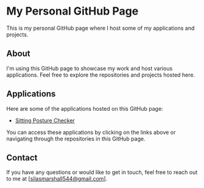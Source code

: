 # My Personal GitHub Page

This is my personal GitHub page where I host some of my applications and projects.

## About

I'm using this GitHub page to showcase my work and host various applications. Feel free to explore the repositories and projects hosted here.

## Applications

Here are some of the applications hosted on this GitHub page:

- [Sitting Posture Checker](https://github.com/silasispapa/silasispapa.github.io/tree/main/Sitting%20Posture%20Checker)


You can access these applications by clicking on the links above or navigating through the repositories in this GitHub page.

## Contact

If you have any questions or would like to get in touch, feel free to reach out to me at [silasmarshall544@gmail.com].
